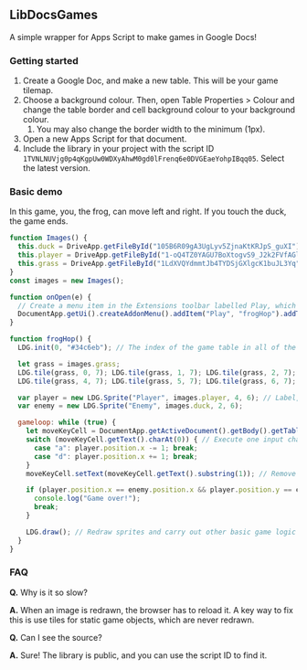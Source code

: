 ## LibDocsGames
A simple wrapper for Apps Script to make games in Google Docs!

### Getting started
1. Create a Google Doc, and make a new table. This will be your game tilemap. 
2. Choose a background colour. Then, open Table Properties > Colour and change the table border and cell background colour to your background colour.
    1. You may also change the border width to the minimum (1px).
3. Open a new Apps Script for that document.
4. Include the library in your project with the script ID `1TVNLNUVjg0p4qKgpUw0WDXyAhwM0gd0lFrenq6e0DVGEaeYohpIBqq05`. Select the latest version.

### Basic demo
In this game, you, the frog, can move left and right. If you touch the duck, the game ends.
```javascript
function Images() {
  this.duck = DriveApp.getFileById("105B6R09gA3UgLyv5ZjnaKtKRJpS_guXI").getAs("image/png").setName("Duck");
  this.player = DriveApp.getFileById("1-oQ4TZ0YAGU7BoXtogvS9_J2k2FVfAGl").getAs("image/png").setName("Frog");
  this.grass = DriveApp.getFileById("1LdXVQYdmmtJb4TYDSjGXlgcK1buJL3Yq").getAs("image/png").setName("Grass");
}
const images = new Images();

function onOpen(e) {
  // Create a menu item in the Extensions toolbar labelled Play, which will call the frogHop(); function when clicked.
  DocumentApp.getUi().createAddonMenu().addItem("Play", "frogHop").addToUi();
}

function frogHop() {
  LDG.init(0, "#34c6eb"); // The index of the game table in all of the tables in the document, followed by the background colour in hex.

  let grass = images.grass;
  LDG.tile(grass, 0, 7); LDG.tile(grass, 1, 7); LDG.tile(grass, 2, 7); LDG.tile(grass, 3, 7); // Tiles are never redrawn
  LDG.tile(grass, 4, 7); LDG.tile(grass, 5, 7); LDG.tile(grass, 6, 7); LDG.tile(grass, 7, 7);

  var player = new LDG.Sprite("Player", images.player, 4, 6); // Label, image, x, y
  var enemy = new LDG.Sprite("Enemy", images.duck, 2, 6);

  gameloop: while (true) {
    let moveKeyCell = DocumentApp.getActiveDocument().getBody().getTables()[1].getRow(0).getCell(0); // A one-cell table for the user to provide input in
    switch (moveKeyCell.getText().charAt(0)) { // Execute one input character "keypress" per frame
      case "a": player.position.x -= 1; break;
      case "d": player.position.x += 1; break;
    }
    moveKeyCell.setText(moveKeyCell.getText().substring(1)); // Remove the input character that was just executed

    if (player.position.x == enemy.position.x && player.position.y == enemy.position.y) {
      console.log("Game over!");
      break;
    }

    LDG.draw(); // Redraw sprites and carry out other basic game logic
  }
}
```

### FAQ

**Q.** Why is it so slow?

**A.** When an image is redrawn, the browser has to reload it. A key way to fix this is use tiles for static game objects, which are never redrawn.

**Q.** Can I see the source?

**A.** Sure! The library is public, and you can use the script ID to find it.
